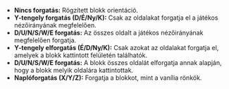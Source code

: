 * **Nincs forgatás:** Rögzített blokk orientáció.
* **Y-tengely forgatás (D/É/Ny/K):** Csak az oldalakat forgatja el a játékos nézőirányának megfelelően.
* **D/U/N/S/W/E forgatás:** Az összes oldalt a játékos nézőirányának megfelelően forgatja.
* **Y-tengely elforgatás (É/D/Ny/K):** Csak azokat az oldalakat forgatja el, amelyek a blokk kattintott felületén találhatók.
* **D/U/N/S/W/E forgatás:** A blokk összes oldalát elforgatja annak alapján, hogy a blokk melyik oldalára kattintottak.
* **Naplóforgatás (X/Y/Z):** Forgatja a blokkot, mint a vanília rönkök.